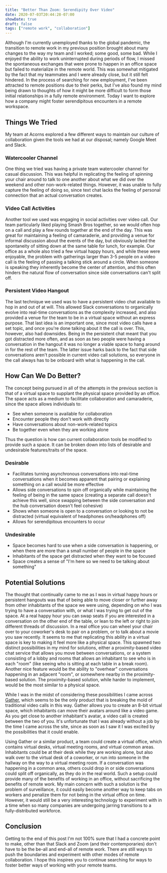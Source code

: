 ```yaml
---
title: "Better Than Zoom: Serendipity Over Video"
date: 2020-07-03T20:44:28-07:00
showDate: true
draft: false
tags: ["remote work", "collaboration"]
---
```


Although I'm currently unemployed thanks to the global pandemic, the transition to remote work in my previous position brought about many changes to the way my team and I worked; some good, some bad. While I enjoyed the ability to work uninterrupted during periods of flow, I missed the spontaneous exchanges that were prone to happen in an office space but failed to materialize in the remote world. This was somewhat mitigated by the fact that my teammates and I were already close, but it still felt hindered. In the process of searching for new employment, I've been attracted to remote positions due to their perks, but I've also found my mind being drawn to thoughts of how it might be more difficult to form those initial relationships in a fully remote environment. Today I want to explore how a company might foster serendipitous encounters in a remote workspace.

## Things We Tried

My team at Acorns explored a few different ways to maintain our culture of collaboration given the tools we had at our disposal; namely Google Meet and Slack. 

### Watercooler Channel

One thing we tried was having a private team watercooler channel for casual discussion. This was helpful in replicating the feeling of spinning your chair around to talk to one another about what we did over the weekend and other non-work-related things. However, it was unable to fully capture the feeling of doing so, since text chat lacks the feeling of personal connection that an actual conversation creates.

### Video Call Activities

Another tool we used was engaging in social activities over video call. Our team particularly liked playing Smash Bros together, so we would often hop on a call and play a few rounds together at the end of the day. This was great for maintaining a feeling of camaraderie, and providing a venue for informal discussion about the events of the day, but obviously lacked the spontaneity of sitting down at the same table for lunch, for example. Our office as a whole also tried a few virtual happy hours, and while these were enjoyable, the problem with gatherings larger than 3-5 people on a video call is the feeling of passing a talking stick around a circle. When someone is speaking they inherently become the center of attention, and this often hinders the natural flow of conversation since side conversations can't split off.

### Persistent Video Hangout

The last technique we used was to have a persistent video chat available to hop in and out of at will. This allowed Slack conversations to organically evolve into real-time conversations as the complexity increased, and also provided a venue for the team to be in a virtual space without an express purpose. That last idea is an important one, since most video calls have a set topic, and once you're done talking about it the call is over. This, however, also had downsides. Being in the persistent chat meant that you got distracted more often, and as soon as two people were having a conversation in the hangout it was no longer a viable space to hang around in for the rest of the team. The latter issue harks back to the fact that side conversations aren't possible in current video call solutions, so everyone in the call always has to be onboard with what is happening in the call.

## How Can We Do Better?

The concept being pursued in all of the attempts in the previous section is that of a virtual space to supplant the physical space provided by an office. The space acts as a medium to facilitate collaboration and camaraderie, since the space allows individuals to:

* See when someone is available for collaboration
* Encounter people they don't work with directly
* Have conversations about non-work-related topics
* Be together even when they are working alone

Thus the question is how can current collaboration tools be modified to provide such a space. It can be broken down into lists of desirable and undesirable features/traits of the space.

### Desirable

* Facilitates turning asynchronous conversations into real-time conversations when it becomes apparent that pairing or explaining something on a call would be more effective
* Allows side conversations to spin off organically while maintaining the feeling of being in the same space (creating a separate call doesn't achieve this well, since swapping between the side conversation and the hub conversation doesn't feel cohesive)
* Shows when someone is open to a conversation or looking to not be distracted (virtual equivalent of headphones on/headphones off)
* Allows for serendipitous encounters to occur

### Undesirable

* Space becomes hard to use when a side conversation is happening, or when there are more than a small number of people in the space
* Inhabitants of the space get distracted when they want to be focused
* Space creates a sense of "I'm here so we need to be talking about something"

## Potential Solutions

The thought that continually came to me as I was in virtual happy hours or persistent hangouts was that of being able to move closer or further away from other inhabitants of the space we were using, depending on who I was trying to have a conversation with, or what I was trying to get out of the space. At a real happy hour you can swap seats if you are interested in a conversation on the other end of the table, or lean to the left or right to join different threads of discussion. In a real office you can wheel your chair over to your coworker's desk to pair on a problem, or to talk about a movie you saw recently. It seems to me that replicating this ability in a virtual space is key to making it feel more like a physical space. This spawned two distinct possibilities in my mind for solutions, either a proximity-based video chat service that allows you move between conversations, or a system consisting of a lobby and rooms that allows an inhabitant to see who is in each "room" (like seeing who is sitting at each table in a break room). Another nice feature would be the ability to "overhear" conversations happening in an adjacent "room", or somewhere nearby in the proximity-based solution. The proximity-based solution, while harder to implement, would be the most similar to a physical space.

While I was in the midst of considering these possibilities I came across [Gather](https://gather.town), which seems to be the only product that is breaking the mold of traditional video calls in this way. Gather allows you to create an 8-bit virtual space, which inhabitants can move their avatars around like a video game. As you get close to another inhabitant's avatar, a video call is created between the two of you. It's unfortunate that I was already without a job by the time I came across the site, since as soon as I saw it I was excited by the possibilities that it could enable.

Using Gather or a similar product, a team could create a virtual office, which contains virtual desks, virtual meeting rooms, and virtual common areas. Inhabitants could be at their desk while they are working alone, but also walk over to the virtual desk of a coworker, or run into someone in the hallway on the way to a virtual meeting room. If a conversation was happening in a common area, others could drop in or side conversations could split off organically, as they do in the real world. Such a setup could provide many of the benefits of working in an office, without sacrificing the benefits of remote work. My main concern with such a solution is the problem of surveillance, it could easily become another way to keep tabs on workers and penalize them for not being in the virtual office on time. However, it would still be a very interesting technology to experiment with in a time when so many companies are undergoing jarring transitions to a fully-distributed workforce.

## Conclusion

Getting to the end of this post I'm not 100% sure that I had a concrete point to make, other than that Slack and Zoom (and their contemporaries) don't have to be the be-all and end-all of remote work. There are still ways to push the boundaries and experiment with other modes of remote collaboration. I hope this inspires you to continue searching for ways to foster better ways of working with your remote teams.
